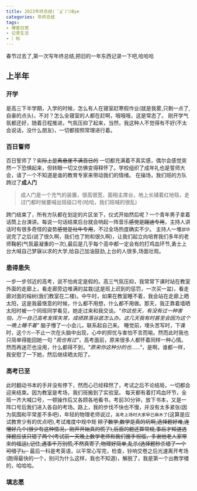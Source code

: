 ```yaml
---
title: 2023年终总结( ﾟдﾟ)つBye
categories: 年终总结
tags:
- 博客日常
- 记录生活
- 氵帖
---
```

春节过去了,第一次写年终总结,把旧的一年东西记录一下吧,哈哈哈
<!--more-->
## 上半年
### 开学
是高三下半学期，入学的时候，怎么有人在寝室赶寒假作业(就是我雾,只剩一点了,自豪的点头)，不对？怎么全寝室的人都在赶啊，哦哦哦，这是常态了。
刚开学气氛都还好，随着日程推进，气氛压抑了起来，当然，我这种人不觉得有不好(不太会说话，没什么朋友)，一切都按照常理进行着。
### 百日誓师
百日誓师了？~~实际上是离悬崖不满百日的~~  一切都充满着不真实感，偶尔会感觉突然一下恐惧起来，但转眼一切又仿佛变得释怀了。学校组织了成年礼也是誓师大会，请了一个不知道是谁的教育专家来带动我们的情绪。
在操场，我们班的方队跨过了**成人门**
> 成人门是一个充气的装置，很高很宽，面相主席台，地上长铺着红地毯，走过门都时候要喊出班级口号(哈哈，我们班喊的很乱) 

跨门结束了，所有方队都在划定的片区坐下，仪式开始然后呢？一个青年男子拿着话筒上台演讲。每说一句话结束后台就会响起一阵音乐~~感觉是蹦迪专用~~，主持人讲话时有很多奇怪的姿势~~感觉是社牛专用~~，不过全场热度确实不少。
主持人一堆`邵华`说完了之后(说了很久啊，我们也了附和很久啊)，让我们起立向培育我们多年的老师鞠躬(气氛最凝重的一次),最后是几乎每个高中都一定会有的打鸡血环节,勇士上台大喊自己梦寐以求的大学,给自己加油鼓劲,上台的人很多,场面壮观。
### 患得患失
一步一步邻近的高考，说不怕肯定是假的。高三气氛压抑，我常常下课时站在教室外面的走廊上，看走廊旁边堆满的盆栽(这是班上迟到的惩罚，一次买一盆)，看走廊对面的榕树(我们教室在二楼)。中午时，如果在教室睡不着，我会站在走廊上晒太阳，这是我最惬意的时候，什么都不用想，什么都不用做。那天，我正靠着墙晒太阳时被一个同班同学看见，她走过来和我交谈。_"你这些天，有没有过一种害怕，万一自己高考发挥失常，成绩跌落谷底怎么办。这几天我有时甚至会因为这个一晚上睡不着"_ 脑子懵了一小会儿，联系起自己来。
睡觉前，埋头苦写时，下课时，这个`万一`不止一次在头脑中出现，心中的担忧与害怕不言而喻。然而此时我也只简单得能回她一句 _"我也有过"_，高考面前，原来很多人都怀着同样一种心情。然而再迷茫也没用，什么都得不到，_"原来你这种分的也......"_，是啊，谁都一样，我安慰了一下她，然后继续晒太阳了。
### 高考已至
此时翻动书本的手并没有停下，然而心已经释然了，考试之后不论结局，一切都会迎来结束。因为教室是考场，我们班搬到了实验室。
每天都有着打鸡血环节，全班一齐大喊口号，一顿操作后又各顾各地看书，考前30分钟，放下书本，又是一阵口号后我们进入各自的考场。路上，我的步伐不快也不慢，并没有太多紧张(因为氛围和平常差不多吧)，年轻的物理老师说过，`高考上场时大家早已麻木了`(这算是应试教育少有的优点吧),考试难度中规中矩 ~~除了数学,数学是真的坑啊,选择题好难,连懵好几个(很少有这种情况，刚开开始真的慌了),后面的题还算常规,事后才知道选择题应该只错了两个(考试前一天晚上数学老师和我们握手祝福，多谢他老人家带来的福运),记住,遇事千万别慌,不然真寄了,物理好简单,乱杀(选择题秒杀错了一个可惜了)。~~
最后一科是考英语，以平常心写完，检查，铃响交卷之后光速离开考场(跑得最快的一个，别问为什么这样，我也不知道)，解脱了，我是第一个出教学楼的，哈哈哈。
### 填志愿